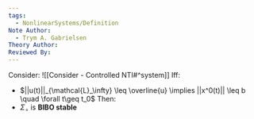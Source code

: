 ```yaml
---
tags:
  - NonlinearSystems/Definition
Note Author:
  - Trym A. Gabrielsen
Theory Author: 
Reviewed By:
---
```

Consider: ![[Consider - Controlled NTI#^system]]
Iff:
- $||u(t)||_{\mathcal{L}_\infty} \leq \overline{u} \implies ||x^0(t)|| \leq b \quad \forall t\geq t_0$
Then:
- $\Sigma_\circ$ is **BIBO stable**

